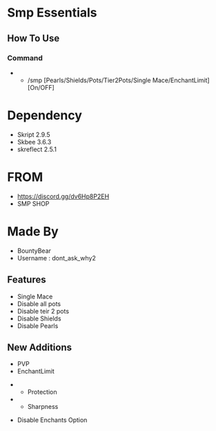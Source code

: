 # Smp Essentials

## How To Use
### Command
* * /smp [Pearls/Shields/Pots/Tier2Pots/Single Mace/EnchantLimit] [On/OFF]

# Dependency
* Skript 2.9.5
* Skbee 3.6.3
* skreflect 2.5.1

# FROM
* https://discord.gg/dv6Hp8P2EH
* SMP SHOP


# Made By 
* BountyBear
* Username : dont_ask_why2

## Features
* Single Mace
* Disable all pots
* Disable teir 2 pots
* Disable Shields
* Disable Pearls


## New Additions

* PVP
* EnchantLimit
- - Protection
- - Sharpness
* Disable Enchants Option
